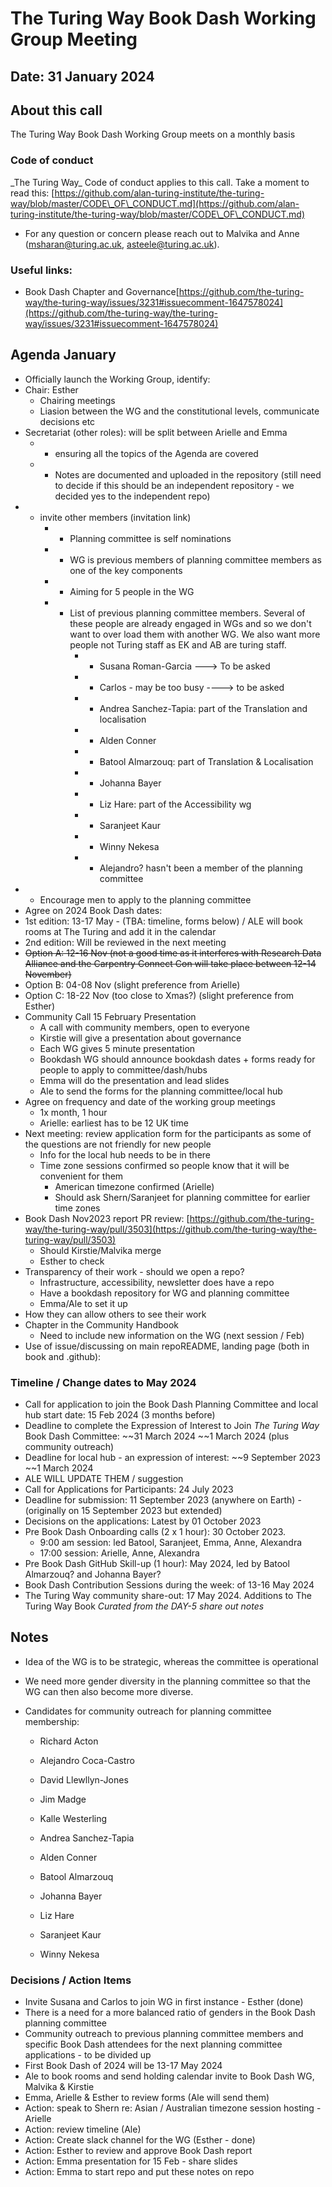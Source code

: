# The Turing Way Book Dash Working Group Meeting
## Date: 31 January 2024


## About this call

The Turing Way Book Dash Working Group meets on a monthly basis 

### Code of conduct

\_The Turing Way\_ Code of conduct applies to this call. Take a moment to read this: [https://github.com/alan-turing-institute/the-turing-way/blob/master/CODE\_OF\_CONDUCT.md](https://github.com/alan-turing-institute/the-turing-way/blob/master/CODE\_OF\_CONDUCT.md)

* For any question or concern please reach out to Malvika and Anne (msharan@turing.ac.uk, asteele@turing.ac.uk).

### Useful links:

   * Book Dash Chapter and Governance[https://github.com/the-turing-way/the-turing-way/issues/3231#issuecomment-1647578024](https://github.com/the-turing-way/the-turing-way/issues/3231#issuecomment-1647578024)
   

## Agenda January

   * Officially launch the Working Group, identify:
   * Chair: Esther
       * Chairing meetings
       * Liasion between the WG and the constitutional levels, communicate decisions etc
   * Secretariat (other roles): will be split between Arielle and Emma
       * - ensuring all the topics of the Agenda are covered
       * - Notes are documented and uploaded in the repository (still need to decide if this should be an independent repository - we decided yes to the independent repo)
   * - invite other members (invitation link)
       * - Planning committee is self nominations
       * - WG is previous members of planning committee members as one of the key components
       * - Aiming for 5 people in the WG
       * - List of previous planning committee members. Several of these people are already engaged in WGs and so we don't want to over load them with another WG. We also want more people not Turing staff as EK and AB are turing staff.
           * - Susana Roman-Garcia ---> To be asked
           * - Carlos - may be too busy  ----> to be asked
           * - Andrea Sanchez-Tapia: part of the Translation and localisation
           * - Alden Conner
           * - Batool Almarzouq: part of Translation \& Localisation 
           * - Johanna Bayer
           * - Liz Hare: part of the Accessibility wg
           * - Saranjeet Kaur
           * - Winny Nekesa
           * - Alejandro? hasn't been a member of the planning committee
   * - Encourage men to apply to the planning committee
   * Agree on 2024 Book Dash dates: 
   * 1st edition: 13-17 May - (TBA: timeline, forms below) / ALE will book rooms at The Turing and add it in the calendar
   * 2nd edition: Will be reviewed in the next meeting
   * ~~Option A:  12-16 Nov (not a good time as it interferes with Research Data Alliance and the Carpentry Connect Con will take place between 12-14 November)~~
   * Option B: 04-08 Nov (slight preference from Arielle)
   * Option C: 18-22 Nov (too close to Xmas?) (slight preference from Esther)
   * Community Call 15 February  Presentation
       * A call with community members, open to everyone
       * Kirstie will give a presentation about governance 
       * Each WG gives 5 minute presentation
       * Bookdash WG should announce bookdash dates + forms ready for people to apply to committee/dash/hubs
       * Emma will do the presentation and lead slides
       * Ale to send the forms for the planning committee/local hub
   * Agree on frequency and date of the working group meetings
       * 1x month, 1 hour
       * Arielle: earliest has to be 12 UK time
   * Next meeting: review application form for the participants as some of the questions are not friendly for new people
       * Info for the local hub needs to be in there
       * Time zone sessions confirmed so people know that it will be convenient for them
           * American timezone confirmed (Arielle)
           * Should ask Shern/Saranjeet for planning committee for earlier time zones
   * Book Dash Nov2023 report PR review: [https://github.com/the-turing-way/the-turing-way/pull/3503](https://github.com/the-turing-way/the-turing-way/pull/3503)
       * Should Kirstie/Malvika merge
       * Esther to check 
   * Transparency of their work - should we open a repo?
       * Infrastructure, accessibility, newsletter does have a repo
       * Have a bookdash repository for WG and planning committee
       * Emma/Ale to set it up
   * How they can allow others to see their work
   * Chapter in the Community Handbook
       * Need to include new information on the WG (next session / Feb)
   * Use of issue/discussing on main repoREADME, landing page (both in book and .github): 


### Timeline / Change dates to May 2024

   * Call for application to join the Book Dash Planning Committee and local hub start date: 15 Feb 2024 (3 months before)
   * Deadline to complete the Expression of Interest to Join *The Turing Way* Book Dash Committee: ~~31 March 2024 ~~1 March 2024 (plus community outreach)
   * Deadline for local hub - an expression of interest: ~~9 September 2023 ~~1 March 2024
   * ALE WILL UPDATE THEM / suggestion
   * Call for Applications for Participants: 24 July 2023
   * Deadline for submission: 11 September 2023 (anywhere on Earth) - (originally on 15 September 2023 but extended)
   * Decisions on the applications: Latest by 01 October 2023
   * Pre Book Dash Onboarding calls (2 x 1 hour): 30 October 2023. 
       * 9:00 am session: led Batool, Saranjeet, Emma, Anne, Alexandra
       * 17:00 session: Arielle, Anne, Alexandra
   * Pre Book Dash GitHub Skill-up (1 hour): May 2024, led by Batool Almarzouq? and Johanna Bayer?
   * Book Dash Contribution Sessions during the week: of  13-16 May 2024
   * The Turing Way community share-out: 17 May 2024. Additions to The Turing Way Book
*Curated from the DAY-5 share out notes*



## Notes

* Idea of the WG is to be strategic, whereas the committee is operational
* We need more gender diversity in the planning committee so that the WG can then also become more diverse. 
* Candidates for community outreach for planning committee membership:

    - Richard Acton 

    - Alejandro Coca-Castro 

    - David Llewllyn-Jones

    - Jim Madge 

    - Kalle Westerling

    - Andrea Sanchez-Tapia

    - Alden Conner

    - Batool Almarzouq

    - Johanna Bayer

    - Liz Hare

    - Saranjeet Kaur

    - Winny Nekesa

###  Decisions / Action Items

   * Invite Susana and Carlos to join WG in first instance - Esther (done)
   * There is a need for a more balanced ratio of genders in the Book Dash planning committee
   * Community outreach to previous planning committee members and specific Book Dash attendees for the next planning committee applications - to be divided up 
   * First Book Dash of 2024 will be 13-17 May 2024 
   * Ale to book rooms and send holding calendar invite to Book Dash WG, Malvika \& Kirstie
   * Emma, Arielle \& Esther to review forms (Ale will send them)
   * Action: speak to Shern re: Asian / Australian timezone session hosting - Arielle 
   * Action: review timeline (Ale)
   * Action: Create slack channel for the WG (Esther - done)
   * Action: Esther to review and approve Book Dash report 
   * Action: Emma presentation for 15 Feb - share slides
   * Action: Emma to start repo and put these notes on repo

